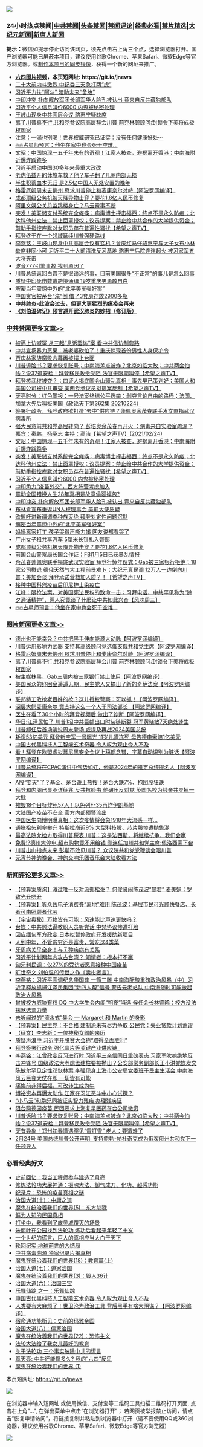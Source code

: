 ![](https://raw.githubusercontent.com/fqnews/bnews/master/64photo/fqnews-qr.jpg)

<div id="tt">
<h3>24小时热点禁闻|<a href="#%E4%B8%AD%E5%85%B1%E7%A6%81%E9%97%BB%E6%9B%B4%E5%A4%9A%E6%96%87%E7%AB%A0">中共禁闻</a>|<a href="#%E5%9B%BE%E7%89%87%E6%96%B0%E9%97%BB%E6%9B%B4%E5%A4%9A%E6%96%87%E7%AB%A0">头条禁闻</a>|<a href="#%E6%96%B0%E9%97%BB%E8%AF%84%E8%AE%BA%E6%9B%B4%E5%A4%9A%E6%96%87%E7%AB%A0">禁闻评论|<a href="#%E5%BF%85%E7%9C%8B%E7%BB%8F%E5%85%B8%E5%A5%BD%E6%96%87">经典必看|<a href="/video.md#%E7%A6%81%E7%89%87%E7%B2%BE%E9%80%89">禁片精选</a>|<a href="https://github.com/fqnews/djy/blob/master/gb/nf1351518.md#1">大纪元新闻</a>|<a href="https://github.com/fqnews/ntdtv/blob/master/gb/prog204.md#1">新唐人新闻</a></h3>
<div><b>提示：</b>微信如提示停止访问该网页，须先点击右上角三个点，选择浏览器打开。国产浏览器可能已屏蔽本项目，建议使用谷歌Chrome、苹果Safari、微软Edge等官方浏览器。或<a href="https://github.com/fqnews/bnews/blob/master/%E5%88%B6%E4%BD%9Cgit%E7%A6%81%E9%97%BB%E9%95%9C%E5%83%8F.md">制作本项目的同步镜像</a>，获得一个新的网址来推广。</div>
<ul>
<li><b><a href="http://d1.bdrive.tk/64.mp4" target="_blank">六四图片视频</a>，本页短网址: https://git.io/jnews</b></li>
<li><a href="/cbnews/20210224/1493093.md">二十大前内斗激烈 中纪委三天急打两“虎”</a></li>
<li><a href="/comments/20210224/1493171.md">习近平力扶“阿斗” 暗助未来“备胎”</a></li>
<li><a href="/cbnews/20210225/1493338.md">中印冲突 扑向解放军团长印军华人脸孔被认出 竟来自反共藏独部队</a></li>
<li><a href="/cbnews/20210225/1493361.md">习近平个人信息叫价6000 内鬼被秘密处理</a></li>
<li><a href="/cbnews/20210224/1493092.md">王岐山现身中共高层会议 骆惠宁疑缺席</a></li>
<li><a href="/topimagenews/20210224/1493114.md">离了川普真不行,共和党参议院高层拜会川普 前克林顿顾问:封锁令下美将成极权国家</a></li>
<li><a href="/health/20210225/1493532.md">注意：—滴也别喝！世界权威研究已证实：没有任何健康好处～</a></li>
<li><a href="/comments/20210224/1493179.md">🔥🔥占星师预言：他坐在家中也会死于空难...</a></li>
<li><a href="/cbnews/20210225/1493428.md">文昭：中国惊现一五千年未有的奇观！江家人被查，避祸离开香港；中南海附近爆炸蹊跷多</a></li>
<li><a href="/baitai/20210225/1493636.md">习近平启动中国30多年来最重大政改</a></li>
<li><a href="/cnnews/20210225/1493287.md">老虎伍兹开的休旅车救了他？车子翻了几圈内部无损</a></li>
<li><a href="/finance/20210225/1493362.md">半生积蓄血本无归 是2.5亿中国人无处安置的晚年</a></li>
<li><a href="/topimagenews/20210225/1493255.md">格雷厄姆周末去佛州 恳求川普停止和麦康奈尔对峙【阿波罗网编译】</a></li>
<li><a href="/cbnews/20210225/1493307.md">成都顶级公务机被天降异物击穿？要花1.8亿人民币修复</a></li>
<li><a href="/cnnews/20210224/1493151.md">阿里文娱公关总监跳楼身亡？马云霉事不断</a></li>
<li><a href="/comments/20210225/1493401.md">突发！美联储支付系统完全瘫痪；病毒博士抨击福西：终点不是永久防疫；北达科他州立法：禁止面罩授权；议员提案：禁止给中共合作的大学提供资金；前助手指控库默对女职员存在普遍性骚扰【希望之声TV】</a></li>
<li><a href="/cnnews/20210224/1493118.md">拜登终于在一个领域延续川普强硬路线</a></li>
<li><a href="/comments/20210224/1493223.md">李燕铭：王岐山现身中共高层会议有玄机？曾庆红马仔骆惠宁与太子女布小林缺席非同小可 习近平二十大前清洗反习基地 骆惠宁后院连连起火 被习家军五大将夹击</a></li>
<li><a href="/cnnews/20210224/1493119.md">波音777引擎事故 找到原因了</a></li>
<li><a href="/worldnews/usa/20210225/1493470.md">川普总统返回白宫不是很遥远的事，目前美国很多“不正常”的事儿是怎么回事</a></li>
<li><a href="/headline/20210225/1493235.md">质疑中印死伤数遭跨境通缉 19岁重庆男勇敢自白</a></li>
<li><a href="/cbnews/20210225/1493328.md">解密当年震惊中外的“北平美军强奸案”</a></li>
<li><a href="/cnnews/20210225/1493301.md">中国贪官被茅台“淹”倒 借了3套房存放2900多瓶</a></li>
<li><b><a href="/comments/20200211/1275071.md" target="_blank">中共肺炎-此波会过去，但更大更猛烈的瘟疫会再来</a></b></li>
<li><b><a href="/comments/20200207/1272816.md" target="_blank">《刘伯温碑记》预言避开武汉肺炎的妙招（修订版）</a></b></li>
</ul>
</div>

<div class="catlist">
<h3><a href="/cbnews/" target="_blank">中共禁闻</a><span><a href="/cbnews/" target="_blank" rel="nofollow">更多文章>></a></span></h3>
<ul>
<li><a href="/cbnews/20210225/1493771.md" target="_blank">被逼上访喊冤 从三起“息诉罢访”案 看中共信访制套路</a></li>
<li><a href="/cbnews/20210225/1493726.md" target="_blank">中共宣扬暴力恶果：被老婆砍怕了！重庆惊现首份男性人身保护令</a></li>
<li><a href="/cbnews/20210225/1493690.md" target="_blank">贾庆林家族腐败内幕再被摆上台面</a></li>
<li><a href="/comments/20210225/1493667.md" target="_blank">川普诉脸书？要求恢复账号；中南海差点被炸？北京如临大敌；中共两会怕啥？设37道安检！拜登移民政令受阻 法官无限期叫停【希望之声TV】</a></li>
<li><a href="/comments/20210225/1493563.md" target="_blank">拜登核武权被夺？；四证人揭底国会山骚乱真相！事先早已策划好；美国人和美国公司被中共审查 美两党参议员拟提案反制【希望之声TV】</a></li>
<li><a href="/cbnews/20210225/1493523.md" target="_blank">天亮时分：红色警报：一号法案终结公平选举；剥夺言论自由的路径；法国、加拿大先后叫板美国（政论天下第362集 20210224）</a></li>
<li><a href="/comments/20210225/1493479.md" target="_blank">签署行政令，拜登政府欲打造“去中”供应链？蓬佩奥余茂春联手发文直指武汉病毒所</a></li>
<li><a href="/comments/20210225/1493446.md" target="_blank">强大民意前共和党高层转向？ 彭培奥余茂春再开火 ：病毒来自实验室疏漏？  嘉宾：秦鹏，杨承志  主持：高洁【希望之声TV】(2021/02/24)</a></li>
<li><a href="/cbnews/20210225/1493428.md" target="_blank">文昭：中国惊现一五千年未有的奇观！江家人被查，避祸离开香港；中南海附近爆炸蹊跷多</a></li>
<li><a href="/comments/20210225/1493401.md" target="_blank">突发！美联储支付系统完全瘫痪；病毒博士抨击福西：终点不是永久防疫；北达科他州立法：禁止面罩授权；议员提案：禁止给中共合作的大学提供资金；前助手指控库默对女职员存在普遍性骚扰【希望之声TV】</a></li>
<li><a href="/cbnews/20210225/1493361.md" target="_blank">习近平个人信息叫价6000 内鬼被秘密处理</a></li>
<li><a href="/cbnews/20210225/1493360.md" target="_blank">中印角力“疫苗外交”，西方阵营考虑加入</a></li>
<li><a href="/cbnews/20210225/1493359.md" target="_blank">震动全国错换人生28年真相是故意偷婴掉包?</a></li>
<li><a href="/cbnews/20210225/1493338.md" target="_blank">中印冲突 扑向解放军团长印军华人脸孔被认出 竟来自反共藏独部队</a></li>
<li><a href="/cbnews/20210225/1493337.md" target="_blank">布林肯宣布重返UN人权理事会 美前大使质疑</a></li>
<li><a href="/cbnews/20210225/1493329.md" target="_blank">欧盟吁进新疆调查种族灭绝 拜登对定性问题沉默</a></li>
<li><a href="/cbnews/20210225/1493328.md" target="_blank">解密当年震惊中外的“北平美军强奸案”</a></li>
<li><a href="/cbnews/20210225/1493315.md" target="_blank">妈妈离家打工 孩子哭得声嘶力竭 网友说都看哭了</a></li>
<li><a href="/cbnews/20210225/1493314.md" target="_blank">广州女子租共享汽车 5厘米长针扎入臀部</a></li>
<li><a href="/cbnews/20210225/1493307.md" target="_blank">成都顶级公务机被天降异物击穿？要花1.8亿人民币修复</a></li>
<li><a href="/cbnews/20210225/1493283.md" target="_blank">前国会山警察局长国会作证：FBI1月5日已获暴乱情报</a></li>
<li><a href="/comments/20210225/1493278.md" target="_blank">余茂春蓬佩奥联手揭底武汉实验室 拜登行悼年仪式；Gab被三家银行拒绝；18家公司撤退 德俄天然气大工程前景难卜；大纪元真民调 12万人一边倒向川普；美加会谈 拜登承诺营救加人质？！【希望之声TV】</a></li>
<li><a href="/cbnews/20210225/1493237.md" target="_blank">接种中国科兴疫苗后印尼护士染疫亡</a></li>
<li><a href="/cbnews/20210225/1493228.md" target="_blank">江峰：限枪法案，对美国宪法民权的致命一击；习拜电话，中共罕见称为“除夕通话精神”，两人究竟谈了什麽让中共如此兴奋【风味周三】</a></li>
<li><a href="/comments/20210224/1493179.md" target="_blank">🔥🔥占星师预言：他坐在家中也会死于空难&#8230;</a></li>

</ul>
</div>
<div class="catlist">
<h3><a href="/topimagenews/" target="_blank">图片新闻</a><span><a href="/topimagenews/" target="_blank" rel="nofollow">更多文章>></a></span></h3>
<ul>
<li><a href="/topimagenews/20210225/1493711.md" target="_blank">德州也不能幸免？中共把黑手伸向能源大动脉【阿波罗网编译】</a></li>
<li><a href="/topimagenews/20210225/1493564.md" target="_blank">川普运用影响力武器 支持其高级顾问竞选俄亥俄共和党主席【阿波罗网编译】</a></li>
<li><a href="/topimagenews/20210225/1493255.md" target="_blank">格雷厄姆周末去佛州 恳求川普停止和麦康奈尔对峙【阿波罗网编译】</a></li>
<li><a href="/topimagenews/20210224/1493114.md" target="_blank">离了川普真不行,共和党参议院高层拜会川普 前克林顿顾问:封锁令下美将成极权国家</a></li>
<li><a href="/topimagenews/20210224/1493112.md" target="_blank">被主媒抹黑，Gab三周内被三家银行禁止使用【阿波罗网编译】</a></li>
<li><a href="/topimagenews/20210224/1493090.md" target="_blank">美国民众的纾困金遥遥无期，民主党人又搞出了新的奇葩法案【阿波罗网编译】</a></li>
<li><a href="/topimagenews/20210224/1492943.md" target="_blank">联邦特工敢抢老百姓的枪？这儿授权警察：可以抓！【阿波罗网编译】</a></li>
<li><a href="/topimagenews/20210224/1492899.md" target="_blank">深层大鳄麦康奈尔 竟支持这么一个人干司法部长 【阿波罗网编译】</a></li>
<li><a href="/topimagenews/20210224/1492835.md" target="_blank">医生在看了30个小时的拜登视频后 做出了诊断【阿波罗网编译】</a></li>
<li><a href="/topimagenews/20210224/1492754.md" target="_blank">华日:江泽民怕了 川普1招中共巨额出口时装链断裂 冠军黄晓敏7天绝处逢生</a></li>
<li><a href="/topimagenews/20210224/1492703.md" target="_blank">川普卸任后首场演说周末登场 或提及再战2024美国总统</a></li>
<li><a href="/topimagenews/20210224/1492627.md" target="_blank">耗资53亿美元 拜登新空军一号曝光 11岁儿遭冻死 母告德电索赔1亿美元</a></li>
<li><a href="/comments/20210223/1492497.md" target="_blank">中国古代黑科技人工智能玄术奇器 令人叹为观止今人不及</a></li>
<li><a href="/topimagenews/20210223/1492430.md" target="_blank">看！拜登在欧盟虚拟慕尼黑安全会议上稿都念错，字幕自动识别为脏话【阿波罗网编译】</a></li>
<li><a href="/topimagenews/20210223/1492410.md" target="_blank">川普总统将在CPAC演讲中气势如虹，他是2024年的推定总统提名人【阿波罗网编译】</a></li>
<li><a href="/topimagenews/20210223/1492252.md" target="_blank">A股“变天”了？基金、茅台跌上热搜！茅台大跌7%、抱团股狂跌</a></li>
<li><a href="/topimagenews/20210223/1492195.md" target="_blank">拜登和内阁已显不详征兆 反共抗脸书 他碾压反对党 英国名校为钱亲共卖掉一大批</a></li>
<li><a href="/topimagenews/20210223/1492194.md" target="_blank">摧毁18个目标炸死57人！以色列F-35再炸伊朗基地</a></li>
<li><a href="/topimagenews/20210223/1492059.md" target="_blank">大陆国产疫苗不安全 官方内部预警流出</a></li>
<li><a href="/topimagenews/20210223/1492174.md" target="_blank">中国医生向博明曝真相：这次疫情将会象1918年大流感一样&#8230;</a></li>
<li><a href="/topimagenews/20210223/1492091.md" target="_blank">通胀抬头利率攀升 特斯拉崩近9% 大型科技股、芯片股惨遭抛售潮</a></li>
<li><a href="/topimagenews/20210223/1492086.md" target="_blank">最高法院允检方取得川普税表 川普：这是法西斯，将继续抗争，我们会赢</a></li>
<li><a href="/topimagenews/20210223/1492049.md" target="_blank">免费!?德州大停电,超市购物竟不用给钱 刚连任加州共和党主席:佩洛西需下台</a></li>
<li><a href="/topimagenews/20210222/1491848.md" target="_blank">川普出山指点未来 彭斯不敢见川普？ 众议院共和党党鞭谈会晤川普</a></li>
<li><a href="/comments/20210222/1491754.md" target="_blank">元宵节神韵晚会、神韵交响乐团音乐会大陆收看方法</a></li>

</ul>
</div>
<div class="catlist">
<h3><a href="/comments/" target="_blank">新闻评论</a><span><a href="/comments/" target="_blank" rel="nofollow">更多文章>></a></span></h3>
<ul>
<li><a href="/comments/20210225/1493790.md" target="_blank">【预算案质询】激过唯一反对派郑松泰？ 何俊贤闹陈茂波“暴君” 麦美娟：罗致光丑唔丑</a></li>
<li><a href="/comments/20210225/1493789.md" target="_blank">【预算案】听众轰电子消费券“离地”难用 陈茂波：基层市民可光顾快餐店、长者可由照顾者代劳</a></li>
<li><a href="/comments/20210225/1493788.md" target="_blank">【宇宙奥秘】万物皆有可能：风速能比声速更快吗？</a></li>
<li><a href="/comments/20210225/1493784.md" target="_blank">台媒：中共颁法逼教职人员听党话 中梵协议惨遭打脸</a></li>
<li><a href="/comments/20210225/1493783.md" target="_blank">因应缅甸军方政变 日本拟暂停政府开发援助新项目</a></li>
<li><a href="/comments/20210225/1493782.md" target="_blank">人到中年，不管贫穷还是富贵，常吃这4类菜</a></li>
<li><a href="/comments/20210225/1493781.md" target="_blank">牙周病关乎全身！与７种疾病有关系</a></li>
<li><a href="/comments/20210225/1493761.md" target="_blank">习近平计划两年内攻占台湾？ 知情者：根本打不赢</a></li>
<li><a href="/comments/20210225/1493760.md" target="_blank">匈牙利民调：仅27%的受访者愿意接种中国疫苗</a></li>
<li><a href="/comments/20210225/1493750.md" target="_blank">旷世奇文 刘伯温的传世之作《卖柑者言》</a></li>
<li><a href="/comments/20210225/1493746.md" target="_blank">李燕铭：习近平高调纪念华国锋 一箭三雕 中南海酝酿重磅政治风暴（中）习近平释放抓捕江泽民集团“新四人帮”信号 警告元老站队 中南海随时可能掀起政治大风暴</a></li>
<li><a href="/comments/20210225/1493729.md" target="_blank">曾被校方威胁有权 DQ 中大学生会内阁“朔夜”当选 候任会长林睿晞：校方没法抹煞选票力量</a></li>
<li><a href="/comments/20210225/1493728.md" target="_blank">未听闻过的“流水式”集会 — Margaret 和 Martin 的身影</a></li>
<li><a href="/comments/20210225/1493727.md" target="_blank">【预算案】民主党：不合格 建制派未有尽力争取 公民党：失业贷款计划荒谬</a></li>
<li><a href="/comments/20210225/1493703.md" target="_blank">【征文】李志新：一位神秘女郎的来历</a></li>
<li><a href="/comments/20210225/1493698.md" target="_blank">质疑声浪中 习近平开脱贫大会称“取得全面胜利”</a></li>
<li><a href="/comments/20210225/1493697.md" target="_blank">拜登签署行政令 强化晶片等关键产业供应链  </a></li>
<li><a href="/comments/20210225/1493687.md" target="_blank">李燕铭：江曾政变反习进行时 习近平三亲信同日重磅表态 习家军吹响绝地反击冲锋号 国级政法大老虎孟建柱要被抛出？公安部常务副部长王小洪党媒发文 陈敏尔罕见定性邓恢林案 李强现身上海市公安局党委班子民主生活会 中南海风云巨变大仗在即 一切皆有可能</a></li>
<li><a href="/comments/20210225/1493686.md" target="_blank">痛悔前非得后福，可改转生成为牛</a></li>
<li><a href="/comments/20210225/1493679.md" target="_blank">博裕资本再爆大动作 江家在习江恶斗中小心试探？</a></li>
<li><a href="/comments/20210225/1493673.md" target="_blank">“小马云”和胞兄同被证实智力残疾 办理残疾证</a></li>
<li><a href="/comments/20210225/1493672.md" target="_blank">阻台购德国疫苗 民团要求上海复星医药在台公司撤资</a></li>
<li><a href="/comments/20210225/1493667.md" target="_blank">川普诉脸书？要求恢复账号；中南海差点被炸？北京如临大敌；中共两会怕啥？设37道安检！拜登移民政令受阻 法官无限期叫停【希望之声TV】</a></li>
<li><a href="/comments/20210225/1493666.md" target="_blank">天有异象！郑州初春遭遇罕见“雷打雪” 老人：要遭难了</a></li>
<li><a href="/comments/20210225/1493664.md" target="_blank">2月24号 美国总统川普公开声明: 支持鲍勃-帕杜奇克成为俄亥俄州共和党下一任领导人</a></li>

</ul>
</div>

<div class="catlist">
<h3>必看经典好文</h3>
<ul>
<li><a href="/aomi/history/20141104/323033.md" target="_blank">史前回忆：我当工程师参与建造了月亮</a></li>
<li><a href="/comments/20191203/1234383.md" target="_blank">修炼法轮功大展神通：摄魂大法、御气成刀、化功、超感功能</a></li>
<li><a href="/topimagenews/20180408/925060.md" target="_blank">纪录片：恐怖的疫苗真相之谜</a></li>
<li><a href="/cbnews/20180316/915423.md" target="_blank">治国大道(十)：中庸之道</a></li>
<li><a href="/topimagenews/20180524/946967.md" target="_blank">魔鬼在统治着我们的世界(5)：东方杀戮</a></li>
<li><a href="/comments/20200926/1403589.md" target="_blank">鲜为人知的民国真相</a></li>
<li><a href="/comments/20201015/1414242.md" target="_blank">打坐中，我看到了庞贝城覆灭的场景</a></li>
<li><a href="/comments/20210216/1488271.md" target="_blank">朱丽叶在公园找到法轮功 炼功后看起来年轻了十岁</a></li>
<li><a href="/comments/20200621/1348067.md" target="_blank">一个世纪的谎言，巨人的真相应当大白于天下</a></li>
<li><a href="/comments/20200920/582873.md" target="_blank">轮回纪实:地球前世的大结局</a></li>
<li><a href="/ccpdope/20200412/1311165.md" target="_blank">中共病毒溯源 独家纪录片揭真相</a></li>
<li><a href="/topimagenews/20180701/965109.md" target="_blank">魔鬼在统治着我们的世界(18)：教育篇(上)</a></li>
<li><a href="/cbnews/20190424/913985.md" target="_blank">治国大道(七)：道家治国</a></li>
<li><a href="/topimagenews/20180521/945342.md" target="_blank">魔鬼在统治着我们的世界(3)：毁人36计</a></li>
<li><a href="/cbnews/20180312/913459.md" target="_blank">治国大道(六)：治国三宝</a></li>
<li><a href="/tculture/20170710/789533.md" target="_blank">乐舞仙踪 之一：乐舞仙踪</a></li>
<li><a href="/comments/20210223/1492497.md" target="_blank">中国古代黑科技人工智能玄术奇器 令人叹为观止今人不及</a></li>
<li><a href="/cnnews/20201226/1455352.md" target="_blank">人类要有大麻烦了！世卫沦为政治工具 背后黑手有啥大阴谋？【阿波罗网编译】</a></li>
<li><a href="/cbnews/20180711/970353.md" target="_blank">宿命通功能所见：史前的玛雅帝国</a></li>
<li><a href="/cbnews/20190424/914482.md" target="_blank">治国大道(八)：儒家治国</a></li>
<li><a href="/comments/20180804/981524.md" target="_blank">魔鬼在统治着我们的世界(22)：恐怖主义</a></li>
<li><a href="/cbnews/20200516/1329218.md" target="_blank">法轮大法给了我女儿最好的教育</a></li>
<li><a href="/cbnews/20200703/1354907.md" target="_blank">关于法轮功 三个事实破除中共的谎言</a></li>
<li><a href="/comments/20200607/1341003.md" target="_blank">章天亮: 中共还能撑多久? 我的“六四”反思</a></li>
<li><a href="/topimagenews/20180519/944624.md" target="_blank">魔鬼在统治着我们的世界 (1)</a></li>

</ul>
</div>

本页短网址: https://git.io/jnews

![](https://raw.githubusercontent.com/fqnews/bnews/master/64photo/fqnews-qr.jpg)

在浏览器中输入短网址 或使用微信、支付宝等二维码工具扫描二维码打开页面, 点击右上角"...", 在弹出菜单中点击“在浏览器打开”； 若网页被举报禁止访问，请点击“恢复申请访问”，将链接复制并粘贴到浏览器中打开（请不要使用QQ或360浏览器，建议使用谷歌Chrome、苹果Safari、微软Edge等官方浏览器）

![](https://raw.githubusercontent.com/fqnews/bnews/master/64photo/wx.jpg)